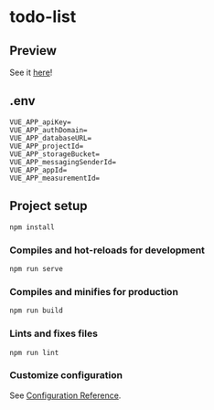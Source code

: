 # todo-list
## Preview
See it [here](https://todo-fd9db.web.app)!

## .env
```
VUE_APP_apiKey=
VUE_APP_authDomain=
VUE_APP_databaseURL=
VUE_APP_projectId=
VUE_APP_storageBucket=
VUE_APP_messagingSenderId=
VUE_APP_appId=
VUE_APP_measurementId=
```

## Project setup
```
npm install
```

### Compiles and hot-reloads for development
```
npm run serve
```

### Compiles and minifies for production
```
npm run build
```

### Lints and fixes files
```
npm run lint
```

### Customize configuration
See [Configuration Reference](https://cli.vuejs.org/config/).
